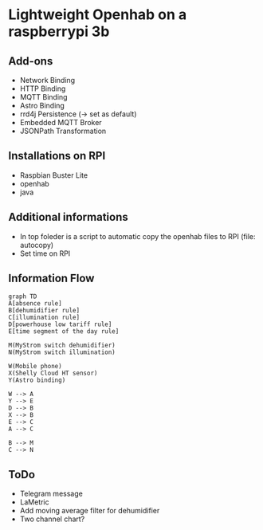 # Lightweight Openhab on a raspberrypi 3b

## Add-ons

- Network Binding
- HTTP Binding
- MQTT Binding
- Astro Binding
- rrd4j Persistence (-> set as default)
- Embedded MQTT Broker
- JSONPath Transformation

## Installations on RPI

- Raspbian Buster Lite
- openhab
- java

## Additional informations

- In top foleder is a script to automatic copy the openhab files to RPI (file: autocopy)
- Set time on RPI

## Information Flow

```mermaid
graph TD
A[absence rule]
B[dehumidifier rule]
C[illumination rule]
D[powerhouse low tariff rule]
E[time segment of the day rule]

M(MyStrom switch dehumidifier)
N(MyStrom switch illumination)

W(Mobile phone)
X(Shelly Cloud HT sensor)
Y(Astro binding)

W --> A
Y --> E
D --> B
X --> B
E --> C
A --> C

B --> M
C --> N
```

## ToDo

- Telegram message
- LaMetric
- Add moving average filter for dehumidifier
- Two channel chart?
